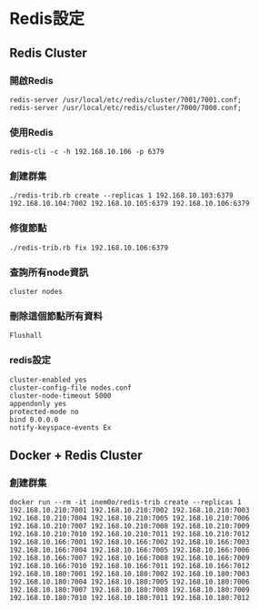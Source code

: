 # Redis設定
## Redis Cluster
### 開啟Redis
    redis-server /usr/local/etc/redis/cluster/7001/7001.conf;
    redis-server /usr/local/etc/redis/cluster/7000/7000.conf;

### 使用Redis
    redis-cli -c -h 192.168.10.106 -p 6379

### 創建群集
    ./redis-trib.rb create --replicas 1 192.168.10.103:6379 192.168.10.104:7002 192.168.10.105:6379 192.168.10.106:6379

### 修復節點
    ./redis-trib.rb fix 192.168.10.106:6379

### 查詢所有node資訊
    cluster nodes

### 刪除這個節點所有資料
    Flushall

### redis設定
    cluster-enabled yes
    cluster-config-file nodes.conf
    cluster-node-timeout 5000
    appendonly yes
    protected-mode no
    bind 0.0.0.0
    notify-keyspace-events Ex

## Docker + Redis Cluster
### 創建群集
    docker run --rm -it inem0o/redis-trib create --replicas 1 192.168.10.210:7001 192.168.10.210:7002 192.168.10.210:7003 192.168.10.210:7004 192.168.10.210:7005 192.168.10.210:7006 192.168.10.210:7007 192.168.10.210:7008 192.168.10.210:7009 192.168.10.210:7010 192.168.10.210:7011 192.168.10.210:7012 192.168.10.166:7001 192.168.10.166:7002 192.168.10.166:7003 192.168.10.166:7004 192.168.10.166:7005 192.168.10.166:7006 192.168.10.166:7007 192.168.10.166:7008 192.168.10.166:7009 192.168.10.166:7010 192.168.10.166:7011 192.168.10.166:7012 192.168.10.180:7001 192.168.10.180:7002 192.168.10.180:7003 192.168.10.180:7004 192.168.10.180:7005 192.168.10.180:7006 192.168.10.180:7007 192.168.10.180:7008 192.168.10.180:7009 192.168.10.180:7010 192.168.10.180:7011 192.168.10.180:7012